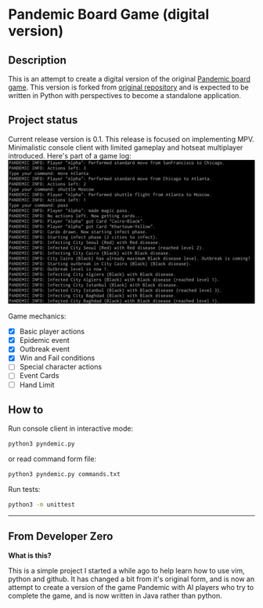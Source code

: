 # Pandemic Board Game (digital version)

## Description
This is an attempt to create a digital version of the original [Pandemic board game][official].
This version is forked from [original repository][ref] and is expected to be written in Python with perspectives to become a standalone application.

## Project status
Current release version is 0.1. This release is focused on implementing MPV. Minimalistic console client with limited gameplay and hotseat multiplayer introduced.
Here's part of a game log:
![gameplay screenshot](https://raw.githubusercontent.com/almaslov/trash/master/screenshot.png)

Game mechanics:
 - [x] Basic player actions
 - [x] Epidemic event
 - [x] Outbreak event
 - [x] Win and Fail conditions
 - [ ] Special character actions
 - [ ] Event Cards
 - [ ] Hand Limit

## How to
Run console client in interactive mode:
```bash
python3 pyndemic.py
```
or read command form file:
```bash
python3 pyndemic.py commands.txt
```

Run tests:
```bash
python3 -m unittest
```

---
## From Developer Zero
**What is this?**

This is a simple project I started a while ago to help learn how to use vim, python and github. It has changed a bit from it's original form, and is now an attempt to create a version of the game Pandemic with AI players who try to complete the game, and is now written in Java rather than python.


[official]: https://www.zmangames.com/en/games/pandemic/ "Official page"
[ref]: https://github.com/Joesalmon1985/PandemicBoardGame "Base repository"

